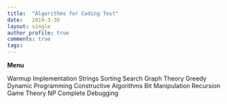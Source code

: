 ```yaml
---
title:  "Algorithms for Coding Test"
date:   2019-3-30
layout: single
author_profile: true
comments: true
tags:
---
```


**Menu**

Warmup
Implementation
Strings
Sorting
Search
Graph Theory
Greedy
Dynamic Programming
Constructive Algorithms
Bit Manipulation
Recursion
Game Theory
NP Complete
Debugging
